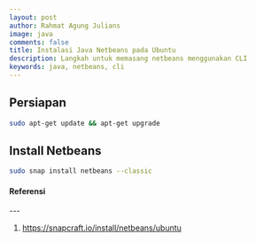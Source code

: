```yaml
---
layout: post
author: Rahmat Agung Julians
image: java
comments: false
title: Instalasi Java Netbeans pada Ubuntu
description: Langkah untuk memasang netbeans menggunakan CLI
keywords: java, netbeans, cli
---
```


## Persiapan

```bash
sudo apt-get update && apt-get upgrade
```

## Install Netbeans

```bash
sudo snap install netbeans --classic
```

<h4><b class="title-referensi">Referensi</b></h4> 
--- 
<ol class="referensi">
    <li>
        <a href="https://snapcraft.io/install/netbeans/ubuntu">https://snapcraft.io/install/netbeans/ubuntu</a>
    </li>
</ol>
